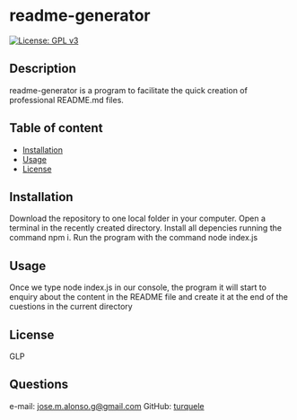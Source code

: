 # readme-generator
[![License: GPL v3](https://img.shields.io/badge/License-GPLv3-blue.svg)](https://www.gnu.org/licenses/gpl-3.0)

## Description
readme-generator is a program to facilitate the quick creation of professional README.md files.

## Table of content
- [Installation](#installation)
- [Usage](#usage)
- [License](#license)
## Installation
Download the repository to one local folder in your computer. Open a terminal in the recently created directory. Install all depencies running the command npm i. Run the program with the command node index.js

## Usage
Once we type node index.js in our console, the program it will start to enquiry about the content in the README file and create it at the end of the cuestions in the current directory

## License
GLP

## Questions
e-mail: [jose.m.alonso.g@gmail.com](mailto:jose.m.alonso.g@gmail.com)
GitHub: [turquele](https://github.com/turquele)
